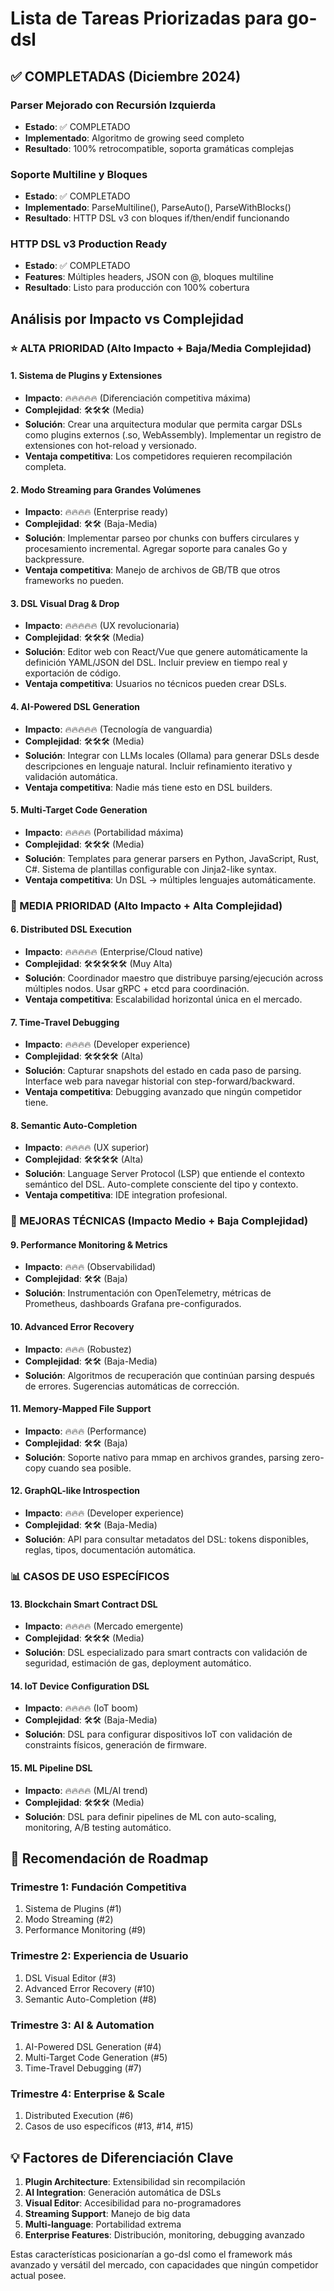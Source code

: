 # Lista de Tareas Priorizadas para go-dsl

## ✅ COMPLETADAS (Diciembre 2024)

### Parser Mejorado con Recursión Izquierda
- **Estado**: ✅ COMPLETADO
- **Implementado**: Algoritmo de growing seed completo
- **Resultado**: 100% retrocompatible, soporta gramáticas complejas

### Soporte Multiline y Bloques
- **Estado**: ✅ COMPLETADO
- **Implementado**: ParseMultiline(), ParseAuto(), ParseWithBlocks()
- **Resultado**: HTTP DSL v3 con bloques if/then/endif funcionando

### HTTP DSL v3 Production Ready
- **Estado**: ✅ COMPLETADO
- **Features**: Múltiples headers, JSON con @, bloques multiline
- **Resultado**: Listo para producción con 100% cobertura

## Análisis por Impacto vs Complejidad

### ⭐ ALTA PRIORIDAD (Alto Impacto + Baja/Media Complejidad)

#### 1. **Sistema de Plugins y Extensiones** 
- **Impacto**: 🔥🔥🔥🔥🔥 (Diferenciación competitiva máxima)
- **Complejidad**: 🛠️🛠️🛠️ (Media)
- **Solución**: Crear una arquitectura modular que permita cargar DSLs como plugins externos (.so, WebAssembly). Implementar un registro de extensiones con hot-reload y versionado.
- **Ventaja competitiva**: Los competidores requieren recompilación completa.

#### 2. **Modo Streaming para Grandes Volúmenes** 
- **Impacto**: 🔥🔥🔥🔥 (Enterprise ready)
- **Complejidad**: 🛠️🛠️ (Baja-Media)
- **Solución**: Implementar parseo por chunks con buffers circulares y procesamiento incremental. Agregar soporte para canales Go y backpressure.
- **Ventaja competitiva**: Manejo de archivos de GB/TB que otros frameworks no pueden.

#### 3. **DSL Visual Drag & Drop** 
- **Impacto**: 🔥🔥🔥🔥🔥 (UX revolucionaria)
- **Complejidad**: 🛠️🛠️🛠️ (Media)
- **Solución**: Editor web con React/Vue que genere automáticamente la definición YAML/JSON del DSL. Incluir preview en tiempo real y exportación de código.
- **Ventaja competitiva**: Usuarios no técnicos pueden crear DSLs.

#### 4. **AI-Powered DSL Generation** 
- **Impacto**: 🔥🔥🔥🔥🔥 (Tecnología de vanguardia)
- **Complejidad**: 🛠️🛠️🛠️ (Media)
- **Solución**: Integrar con LLMs locales (Ollama) para generar DSLs desde descripciones en lenguaje natural. Incluir refinamiento iterativo y validación automática.
- **Ventaja competitiva**: Nadie más tiene esto en DSL builders.

#### 5. **Multi-Target Code Generation** 
- **Impacto**: 🔥🔥🔥🔥 (Portabilidad máxima)
- **Complejidad**: 🛠️🛠️🛠️ (Media)
- **Solución**: Templates para generar parsers en Python, JavaScript, Rust, C#. Sistema de plantillas configurable con Jinja2-like syntax.
- **Ventaja competitiva**: Un DSL → múltiples lenguajes automáticamente.

### 🚀 MEDIA PRIORIDAD (Alto Impacto + Alta Complejidad)

#### 6. **Distributed DSL Execution** 
- **Impacto**: 🔥🔥🔥🔥🔥 (Enterprise/Cloud native)
- **Complejidad**: 🛠️🛠️🛠️🛠️🛠️ (Muy Alta)
- **Solución**: Coordinador maestro que distribuye parsing/ejecución across múltiples nodos. Usar gRPC + etcd para coordinación.
- **Ventaja competitiva**: Escalabilidad horizontal única en el mercado.

#### 7. **Time-Travel Debugging** 
- **Impacto**: 🔥🔥🔥🔥 (Developer experience)
- **Complejidad**: 🛠️🛠️🛠️🛠️ (Alta)
- **Solución**: Capturar snapshots del estado en cada paso de parsing. Interface web para navegar historial con step-forward/backward.
- **Ventaja competitiva**: Debugging avanzado que ningún competidor tiene.

#### 8. **Semantic Auto-Completion** 
- **Impacto**: 🔥🔥🔥🔥 (UX superior)
- **Complejidad**: 🛠️🛠️🛠️🛠️ (Alta)
- **Solución**: Language Server Protocol (LSP) que entiende el contexto semántico del DSL. Auto-complete consciente del tipo y contexto.
- **Ventaja competitiva**: IDE integration profesional.

### 🔧 MEJORAS TÉCNICAS (Impacto Medio + Baja Complejidad)

#### 9. **Performance Monitoring & Metrics** 
- **Impacto**: 🔥🔥🔥 (Observabilidad)
- **Complejidad**: 🛠️🛠️ (Baja)
- **Solución**: Instrumentación con OpenTelemetry, métricas de Prometheus, dashboards Grafana pre-configurados.

#### 10. **Advanced Error Recovery** 
- **Impacto**: 🔥🔥🔥 (Robustez)
- **Complejidad**: 🛠️🛠️ (Baja-Media)
- **Solución**: Algoritmos de recuperación que continúan parsing después de errores. Sugerencias automáticas de corrección.

#### 11. **Memory-Mapped File Support** 
- **Impacto**: 🔥🔥🔥 (Performance)
- **Complejidad**: 🛠️🛠️ (Baja)
- **Solución**: Soporte nativo para mmap en archivos grandes, parsing zero-copy cuando sea posible.

#### 12. **GraphQL-like Introspection** 
- **Impacto**: 🔥🔥🔥 (Developer experience)
- **Complejidad**: 🛠️🛠️ (Baja-Media)
- **Solución**: API para consultar metadatos del DSL: tokens disponibles, reglas, tipos, documentación automática.

### 📊 CASOS DE USO ESPECÍFICOS

#### 13. **Blockchain Smart Contract DSL** 
- **Impacto**: 🔥🔥🔥🔥 (Mercado emergente)
- **Complejidad**: 🛠️🛠️🛠️ (Media)
- **Solución**: DSL especializado para smart contracts con validación de seguridad, estimación de gas, deployment automático.

#### 14. **IoT Device Configuration DSL** 
- **Impacto**: 🔥🔥🔥🔥 (IoT boom)
- **Complejidad**: 🛠️🛠️ (Baja-Media)
- **Solución**: DSL para configurar dispositivos IoT con validación de constraints físicos, generación de firmware.

#### 15. **ML Pipeline DSL** 
- **Impacto**: 🔥🔥🔥🔥 (ML/AI trend)
- **Complejidad**: 🛠️🛠️🛠️ (Media)
- **Solución**: DSL para definir pipelines de ML con auto-scaling, monitoring, A/B testing automático.

## 🎯 Recomendación de Roadmap

### Trimestre 1: Fundación Competitiva
1. Sistema de Plugins (#1)
2. Modo Streaming (#2)
3. Performance Monitoring (#9)

### Trimestre 2: Experiencia de Usuario
1. DSL Visual Editor (#3)
2. Advanced Error Recovery (#10)
3. Semantic Auto-Completion (#8)

### Trimestre 3: AI & Automation
1. AI-Powered DSL Generation (#4)
2. Multi-Target Code Generation (#5)
3. Time-Travel Debugging (#7)

### Trimestre 4: Enterprise & Scale
1. Distributed Execution (#6)
2. Casos de uso específicos (#13, #14, #15)

## 💡 Factores de Diferenciación Clave

1. **Plugin Architecture**: Extensibilidad sin recompilación
2. **AI Integration**: Generación automática de DSLs
3. **Visual Editor**: Accesibilidad para no-programadores
4. **Streaming Support**: Manejo de big data
5. **Multi-language**: Portabilidad extrema
6. **Enterprise Features**: Distribución, monitoring, debugging avanzado

Estas características posicionarían a go-dsl como el framework más avanzado y versátil del mercado, con capacidades que ningún competidor actual posee.